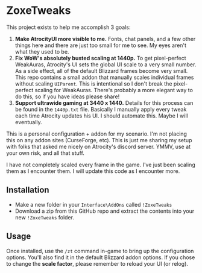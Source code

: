 # ZoxeTweaks

This project exists to help me accomplish 3 goals:

  1. **Make AtrocityUI more visible to me.**  Fonts, chat panels, and a few other things here and there are just too small for me to see.  My eyes aren't what they used to be.
  2. **Fix WoW's absolutely busted scaling at 1440p.**  To get pixel-perfect WeakAuras, Atrocity's UI sets the global UI scale to a very small number.  As a side effect, all of the default Blizzard frames become very small.  This repo contains a small addon that manually scales individual frames without scaling `UIParent`.  This is intentional so I don't break the pixel-perfect scaling for WeakAuras.  There's probably a more elegant way to do this, so if you have ideas please share!
  3. **Support ultrawide gaming at 3440 x 1440.**  Details for this process can be found in the `1440p.txt` file.  Basically I manually apply every tweak each time Atrocity updates his UI.  I should automate this.  Maybe I will eventually.

This is a personal configuration + addon for my scenario.  I'm not placing this on any addon sites (CurseForge, etc).  This is just me sharing my setup with folks that asked me nicely on Atrocity's discord server.  YMMV, use at your own risk, and all that stuff.

I have not completely scaled every frame in the game.  I've just been scaling them as I encounter them.  I will update this code as I encounter more.

## Installation

- Make a new folder in your `Interface\AddOns` called `!ZoxeTweaks`
- Download a zip from this GitHub repo and extract the contents into your new `!ZoxeTweaks` folder.

## Usage

Once installed, use the `/zt` command in-game to bring up the configuration options.  You'll also find it in the default Blizzard addon options.  If you chose to change the **scale factor**, please remember to reload your UI (or relog).